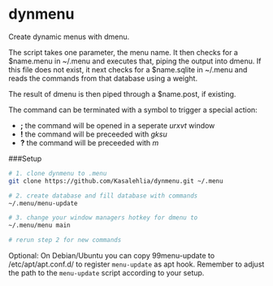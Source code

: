 dynmenu
=======

Create dynamic menus with dmenu.

The script takes one parameter, the menu name.
It then checks for a $name.menu in ~/.menu and executes that, piping the output into dmenu.
If this file does not exist, it next checks for a $name.sqlite in ~/.menu and reads the commands from that database using a weight.

The result of dmenu is then piped through a $name.post, if existing.

The command can be terminated with a symbol to trigger a special action:
* **;** the command will be opened in a seperate *urxvt* window
* **!** the command will be preceeded with *gksu*
* **?** the command will be preceeded with *m*


###Setup
```bash
# 1. clone dynmenu to .menu
git clone https://github.com/Kasalehlia/dynmenu.git ~/.menu

# 2. create database and fill database with commands
~/.menu/menu-update

# 3. change your window managers hotkey for dmenu to
~/.menu/menu main

# rerun step 2 for new commands
```

Optional: On Debian/Ubuntu you can copy 99menu-update to /etc/apt/apt.conf.d/ to register `menu-update` as apt hook.
Remember to adjust the path to the `menu-update` script according to your setup.


